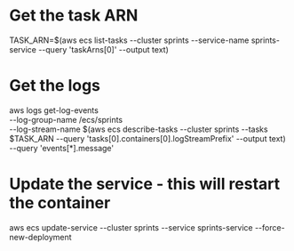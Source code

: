 # Get the task ARN
TASK_ARN=$(aws ecs list-tasks --cluster sprints --service-name sprints-service --query 'taskArns[0]' --output text)

# Get the logs
aws logs get-log-events \
    --log-group-name /ecs/sprints \
    --log-stream-name $(aws ecs describe-tasks --cluster sprints --tasks $TASK_ARN --query 'tasks[0].containers[0].logStreamPrefix' --output text) \
    --query 'events[*].message'

# Update the service - this will restart the container
aws ecs update-service --cluster sprints --service sprints-service --force-new-deployment